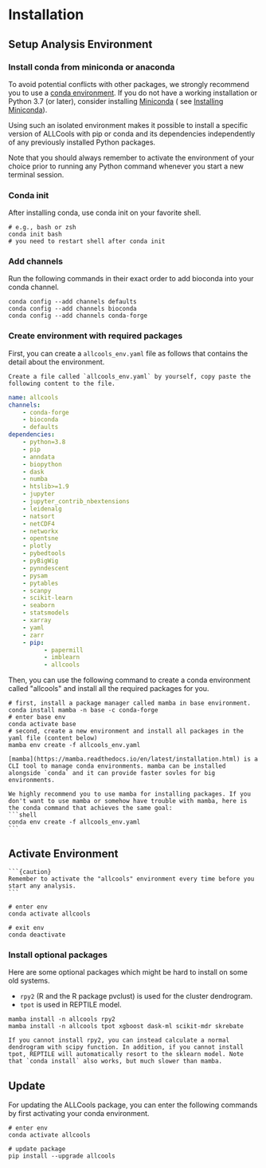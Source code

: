 # Installation

## Setup Analysis Environment

### Install conda from miniconda or anaconda

To avoid potential conflicts with other packages, we strongly recommend you to use
a [conda environment](https://docs.conda.io/projects/conda/en/latest/user-guide/tasks/manage-environments.html). If you do not have a working installation or Python
3.7 (or later), consider installing [Miniconda](https://docs.conda.io/en/latest/miniconda.html) (
see [Installing Miniconda](https://docs.conda.io/projects/conda/en/latest/user-guide/install/linux.html)).

Using such an isolated environment makes it possible to install a specific version of ALLCools with pip or conda and its
dependencies independently of any previously installed Python packages.

Note that you should always remember to activate the environment of your choice prior to running any Python command
whenever you start a new terminal session.

### Conda init

After installing conda, use conda init on your favorite shell.

```shell
# e.g., bash or zsh
conda init bash
# you need to restart shell after conda init
```

### Add channels

Run the following commands in their exact order to add bioconda into your conda channel.

```shell
conda config --add channels defaults
conda config --add channels bioconda
conda config --add channels conda-forge
```

### Create environment with required packages

First, you can create a `allcools_env.yaml` file as follows that contains the detail about the environment.

```{note}
Create a file called `allcools_env.yaml` by yourself, copy paste the following content to the file.
```

```yaml
name: allcools
channels:
    - conda-forge
    - bioconda
    - defaults
dependencies:
    - python=3.8
    - pip
    - anndata
    - biopython
    - dask
    - numba
    - htslib>=1.9
    - jupyter
    - jupyter_contrib_nbextensions
    - leidenalg
    - natsort
    - netCDF4
    - networkx
    - opentsne
    - plotly
    - pybedtools
    - pyBigWig
    - pynndescent
    - pysam
    - pytables
    - scanpy
    - scikit-learn
    - seaborn
    - statsmodels
    - xarray
    - yaml
    - zarr
    - pip:
          - papermill
          - imblearn
          - allcools
```

Then, you can use the following command to create a conda environment called "allcools" and install all the required packages for you.

```shell
# first, install a package manager called mamba in base environment.
conda install mamba -n base -c conda-forge
# enter base env
conda activate base
# second, create a new environment and install all packages in the yaml file (content below)
mamba env create -f allcools_env.yaml
```

````{tip}
[mamba](https://mamba.readthedocs.io/en/latest/installation.html) is a CLI tool to manage conda environments. mamba can be installed alongside `conda` and it can provide faster sovles for big environments.

We highly recommend you to use mamba for installing packages. If you don't want to use mamba or somehow have trouble with mamba, here is the conda command that achieves the same goal:
```shell
conda env create -f allcools_env.yaml
```
````

## Activate Environment

````{margin}
```{caution}
Remember to activate the "allcools" environment every time before you start any analysis.
```
````

```shell
# enter env
conda activate allcools

# exit env
conda deactivate
```

### Install optional packages

Here are some optional packages which might be hard to install on some old systems.

-   `rpy2` (R and the R package pvclust) is used for the cluster dendrogram.
-   `tpot` is used in REPTILE model.

```shell
mamba install -n allcools rpy2
mamba install -n allcools tpot xgboost dask-ml scikit-mdr skrebate
```

```{note}
If you cannot install rpy2, you can instead calculate a normal dendrogram with scipy function. In addition, if you cannot install tpot, REPTILE will automatically resort to the sklearn model. Note that `conda install` also works, but much slower than mamba.
```

## Update

For updating the ALLCools package, you can enter the following commands by first activating your conda environment.

```shell
# enter env
conda activate allcools

# update package
pip install --upgrade allcools
```
